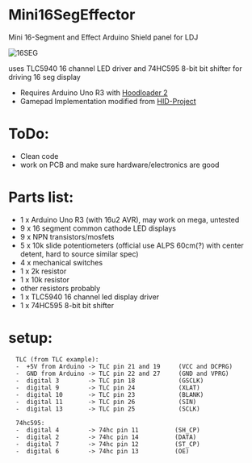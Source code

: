 # Mini16SegEffector
Mini 16-Segment and Effect Arduino Shield panel for LDJ

![16SEG](https://i.imgur.com/QUkqoB0.jpg)

uses TLC5940 16 channel LED driver and 74HC595 8-bit bit shifter for driving 16 seg display


- Requires Arduino Uno R3 with [Hoodloader 2](https://github.com/NicoHood/HoodLoader2)
- Gamepad Implementation modified from [HID-Project](https://github.com/NicoHood/HID)


# ToDo: 
- Clean code
- work on PCB and make sure hardware/electronics are good

# Parts list:
- 1 x Arduino Uno R3 (with 16u2 AVR), may work on mega, untested
- 9 x 16 segment common cathode LED displays
- 9 x NPN transistors/mosfets
- 5 x 10k slide potentiometers (official use ALPS 60cm(?) with center detent, hard to source similar spec)
- 4 x mechanical switches 
- 1 x 2k resistor
- 1 x 10k resistor
- other resistors probably
- 1 x TLC5940 16 channel led display driver
- 1 x 74HC595 8-bit bit shifter


# setup:
      TLC (from TLC example):
      -  +5V from Arduino -> TLC pin 21 and 19     (VCC and DCPRG)
      -  GND from Arduino -> TLC pin 22 and 27     (GND and VPRG)
      -  digital 3        -> TLC pin 18            (GSCLK)
      -  digital 9        -> TLC pin 24            (XLAT)
      -  digital 10       -> TLC pin 23            (BLANK)
      -  digital 11       -> TLC pin 26            (SIN)
      -  digital 13       -> TLC pin 25            (SCLK)
      
      74hc595:
      -  digital 4        -> 74hc pin 11          (SH_CP)
      -  digital 2        -> 74hc pin 14          (DATA)
      -  digital 7        -> 74hc pin 12          (ST_CP)
      -  digital 6        -> 74hc pin 13          (OE)
